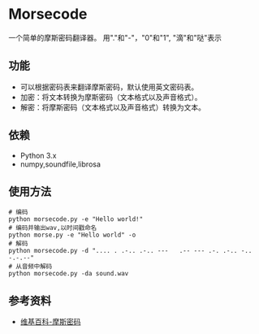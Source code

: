 # Morsecode

一个简单的摩斯密码翻译器。
用"."和"-"，"0"和"1", "滴"和"哒"表示

## 功能
- 可以根据密码表来翻译摩斯密码，默认使用英文密码表。
- 加密：将文本转换为摩斯密码（文本格式以及声音格式）。
- 解密：将摩斯密码（文本格式以及声音格式）转换为文本。

## 依赖
- Python 3.x
- numpy,soundfile,librosa

## 使用方法
```
# 编码
python morsecode.py -e "Hello world!"
# 编码并输出wav,以时间戳命名
python morse.py -e "Hello world" -o
# 解码
python morsecode.py -d ".... . .-.. .-.. ---   .-- --- .-. .-.. -.. -.-.--"
# 从音频中解码
python morsecode.py -da sound.wav
```



## 参考资料
- [维基百科-摩斯密码](https://zh.wikipedia.org/wiki/%E6%91%A9%E6%96%AF%E5%AF%86%E7%A0%81)
